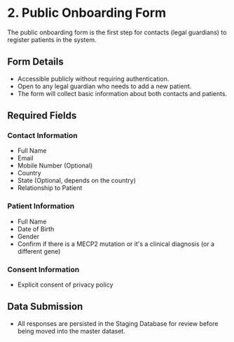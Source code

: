 # 2. Public Onboarding Form

The public onboarding form is the first step for contacts (legal guardians) to register patients in the system.

## Form Details
- Accessible publicly without requiring authentication.
- Open to any legal guardian who needs to add a new patient.
- The form will collect basic information about both contacts and patients.

## Required Fields
### Contact Information
- Full Name
- Email
- Mobile Number (Optional)
- Country
- State (Optional, depends on the country)
- Relationship to Patient

### Patient Information
- Full Name
- Date of Birth
- Gender
- Confirm if there is a MECP2 mutation or it's a clinical diagnosis (or a different gene)

### Consent Information
- Explicit consent of privacy policy

## Data Submission
- All responses are persisted in the Staging Database for review before being moved into the master dataset.

